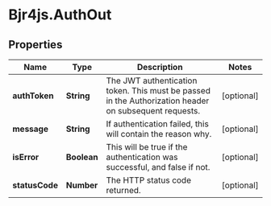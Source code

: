 # Bjr4js.AuthOut

## Properties

Name | Type | Description | Notes
------------ | ------------- | ------------- | -------------
**authToken** | **String** | The JWT authentication token. This must be passed in the Authorization header on subsequent requests. | [optional] 
**message** | **String** | If authentication failed, this will contain the reason why. | [optional] 
**isError** | **Boolean** | This will be true if the authentication was successful, and false if not. | [optional] 
**statusCode** | **Number** | The HTTP status code returned. | [optional] 


